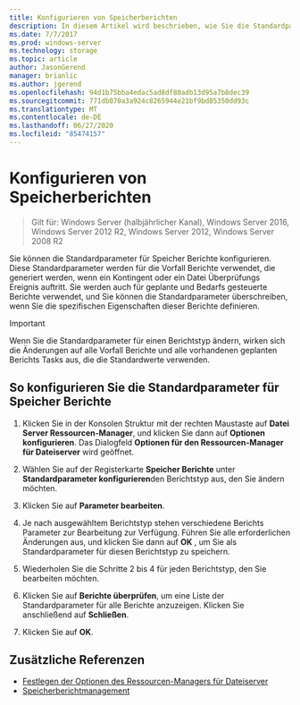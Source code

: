 ```yaml
---
title: Konfigurieren von Speicherberichten
description: In diesem Artikel wird beschrieben, wie Sie die Standardparameter für Speicher Berichte konfigurieren.
ms.date: 7/7/2017
ms.prod: windows-server
ms.technology: storage
ms.topic: article
author: JasonGerend
manager: brianlic
ms.author: jgerend
ms.openlocfilehash: 94d1b75bba4edac5ad8df80adb13d95a7b8dec39
ms.sourcegitcommit: 771db070a3a924c8265944e21bf9bd85350dd93c
ms.translationtype: MT
ms.contentlocale: de-DE
ms.lasthandoff: 06/27/2020
ms.locfileid: "85474157"
---
```

# <a name="configure-storage-reports"></a>Konfigurieren von Speicherberichten

> Gilt für: Windows Server (halbjährlicher Kanal), Windows Server 2016, Windows Server 2012 R2, Windows Server 2012, Windows Server 2008 R2

Sie können die Standardparameter für Speicher Berichte konfigurieren. Diese Standardparameter werden für die Vorfall Berichte verwendet, die generiert werden, wenn ein Kontingent oder ein Datei Überprüfungs Ereignis auftritt. Sie werden auch für geplante und Bedarfs gesteuerte Berichte verwendet, und Sie können die Standardparameter überschreiben, wenn Sie die spezifischen Eigenschaften dieser Berichte definieren.

> [!Important]
> Wenn Sie die Standardparameter für einen Berichtstyp ändern, wirken sich die Änderungen auf alle Vorfall Berichte und alle vorhandenen geplanten Berichts Tasks aus, die die Standardwerte verwenden.

## <a name="to-configure-the-default-parameters-for-storage-reports"></a>So konfigurieren Sie die Standardparameter für Speicher Berichte

1. Klicken Sie in der Konsolen Struktur mit der rechten Maustaste auf **Datei Server Ressourcen-Manager**, und klicken Sie dann auf **Optionen konfigurieren**. Das Dialogfeld **Optionen für den Ressourcen-Manager für Dateiserver** wird geöffnet.

2. Wählen Sie auf der Registerkarte **Speicher Berichte** unter **Standardparameter konfigurieren**den Berichtstyp aus, den Sie ändern möchten.

3. Klicken Sie auf **Parameter bearbeiten**.

4. Je nach ausgewähltem Berichtstyp stehen verschiedene Berichts Parameter zur Bearbeitung zur Verfügung. Führen Sie alle erforderlichen Änderungen aus, und klicken Sie dann auf **OK** , um Sie als Standardparameter für diesen Berichtstyp zu speichern.

5.  Wiederholen Sie die Schritte 2 bis 4 für jeden Berichtstyp, den Sie bearbeiten möchten.

6. Klicken Sie auf **Berichte überprüfen**, um eine Liste der Standardparameter für alle Berichte anzuzeigen. Klicken Sie anschließend auf **Schließen**.

7.  Klicken Sie auf **OK**.

## <a name="additional-references"></a>Zusätzliche Referenzen

-   [Festlegen der Optionen des Ressourcen-Managers für Dateiserver](setting-file-server-resource-manager-options.md)
-   [Speicherberichtmanagement](storage-reports-management.md)